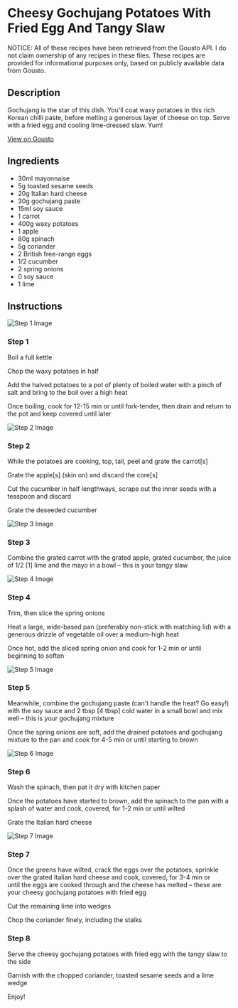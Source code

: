 # Cheesy Gochujang Potatoes With Fried Egg And Tangy Slaw

NOTICE: All of these recipes have been retrieved from the Gousto API. I do not claim ownership of any recipes in these files. These recipes are provided for informational purposes only, based on publicly available data from Gousto.

## Description

Gochujang is the star of this dish. You'll coat waxy potatoes in this rich Korean chilli paste, before melting a generous layer of cheese on top. Serve with a fried egg and cooling lime-dressed slaw. Yum!

[View on Gousto](https://www.gousto.co.uk/recipes/cookbook/cheesy-gochujang-potatoes-fried-egg-and-tangy-slaw)

## Ingredients

- 30ml mayonnaise
- 5g toasted sesame seeds
- 20g Italian hard cheese
- 30g gochujang paste
- 15ml soy sauce
- 1 carrot
- 400g waxy potatoes
- 1 apple
- 80g spinach
- 5g coriander
- 2 British free-range eggs
- 1/2 cucumber
- 2 spring onions
- 0 soy sauce
- 1 lime

## Instructions

![Step 1 Image](https://production-media.gousto.co.uk/cms/recipe-step-image/Step-1-1629798616069-x200.jpg)

### Step 1

Boil a full kettle

Chop the waxy potatoes in half

Add the halved potatoes to a pot of plenty of boiled water with a pinch of salt and bring to the boil over a high heat

Once boiling, cook for 12-15 min or until fork-tender, then drain and return to the pot and keep covered until later

![Step 2 Image](https://production-media.gousto.co.uk/cms/recipe-step-image/Step-2-1629798876608-x200.jpg)

### Step 2

While the potatoes are cooking, top, tail, peel and grate the carrot<span class="text-danger">[s]</span>

Grate the apple<span class="text-danger">[s] </span>(skin on) and discard the core<span class="text-danger">[s]</span>

Cut the cucumber in half lengthways, scrape out the inner seeds with a teaspoon and discard

Grate the deseeded cucumber

![Step 3 Image](https://production-media.gousto.co.uk/cms/recipe-step-image/Step-3-1629798907612-x200.jpg)

### Step 3

Combine the grated carrot with the grated apple, grated cucumber, the juice of 1/2 <span class="text-danger">[1]</span> lime and the mayo in a bowl – this is your tangy slaw

![Step 4 Image](https://production-media.gousto.co.uk/cms/recipe-step-image/Step-4-1629798926603-x200.jpg)

### Step 4

Trim, then slice the spring onions

Heat a large, wide-based pan (preferably non-stick with matching lid) with a generous drizzle of vegetable oil over a medium-high heat

Once hot, add the sliced spring onion and cook for 1-2 min or until beginning to soften

![Step 5 Image](https://production-media.gousto.co.uk/cms/recipe-step-image/Step-5-1629798948472-x200.jpg)

### Step 5

Meanwhile, combine the gochujang paste (can't handle the heat? Go easy!) with the soy sauce and 2 tbsp <span class="text-danger">[4 tbsp] </span>cold water in a small bowl and mix well – this is your gochujang mixture

Once the spring onions are soft, add the drained potatoes and gochujang mixture to the pan and cook for 4-5 min or until starting to brown

![Step 6 Image](https://production-media.gousto.co.uk/cms/recipe-step-image/Step-6-1629798967916-x200.jpg)

### Step 6

Wash the spinach, then pat it dry with kitchen paper

Once the potatoes have started to brown, add the spinach to the pan with a splash of water and cook, covered, for 1-2 min or until wilted

Grate the Italian hard cheese

![Step 7 Image](https://production-media.gousto.co.uk/cms/recipe-step-image/Step-7-1629798984233-x200.jpg)

### Step 7

Once the greens have wilted, crack the eggs over the potatoes, sprinkle over the grated Italian hard cheese and cook, covered, for 3-4 min or until the eggs are cooked through and the cheese has melted – these are your cheesy gochujang potatoes with fried egg

Cut the remaining lime into wedges

Chop the coriander finely, including the stalks

### Step 8

Serve the cheesy gochujang potatoes with fried egg with the tangy slaw to the side

Garnish with the chopped coriander, toasted sesame seeds and a lime wedge

Enjoy!

